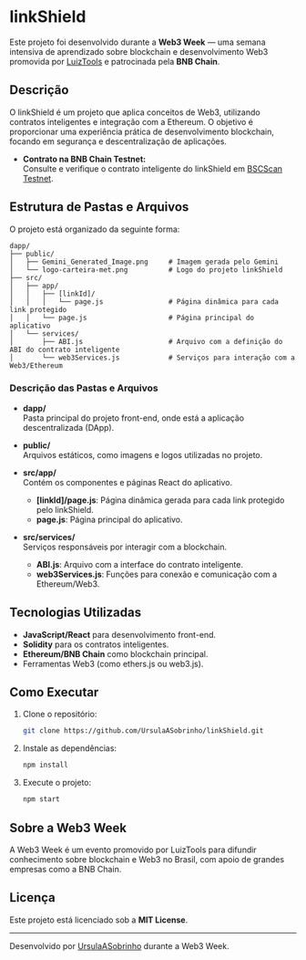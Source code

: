 # linkShield

Este projeto foi desenvolvido durante a **Web3 Week** — uma semana intensiva de aprendizado sobre blockchain e desenvolvimento Web3 promovida por [LuizTools](https://luiztools.com.br/) e patrocinada pela **BNB Chain**.

## Descrição

O linkShield é um projeto que aplica conceitos de Web3, utilizando contratos inteligentes e integração com a Ethereum. O objetivo é proporcionar uma experiência prática de desenvolvimento blockchain, focando em segurança e descentralização de aplicações.

- **Contrato na BNB Chain Testnet:**  
  Consulte e verifique o contrato inteligente do linkShield em [BSCScan Testnet](https://testnet.bscscan.com/address/0xac89f50b67d9ab86a2e5e38e55344d95a27b5002).

## Estrutura de Pastas e Arquivos

O projeto está organizado da seguinte forma:

```
dapp/
├── public/
│   ├── Gemini_Generated_Image.png     # Imagem gerada pelo Gemini
│   └── logo-carteira-met.png          # Logo do projeto linkShield
├── src/
│   ├── app/
│   │   ├── [linkId]/
│   │   │   └── page.js                # Página dinâmica para cada link protegido
│   │   └── page.js                    # Página principal do aplicativo
│   └── services/
│       ├── ABI.js                     # Arquivo com a definição do ABI do contrato inteligente
│       └── web3Services.js            # Serviços para interação com a Web3/Ethereum
```

### Descrição das Pastas e Arquivos

- **dapp/**  
  Pasta principal do projeto front-end, onde está a aplicação descentralizada (DApp).

- **public/**  
  Arquivos estáticos, como imagens e logos utilizadas no projeto.

- **src/app/**  
  Contém os componentes e páginas React do aplicativo.  
  - **[linkId]/page.js**: Página dinâmica gerada para cada link protegido pelo linkShield.  
  - **page.js**: Página principal do aplicativo.

- **src/services/**  
  Serviços responsáveis por interagir com a blockchain.  
  - **ABI.js**: Arquivo com a interface do contrato inteligente.  
  - **web3Services.js**: Funções para conexão e comunicação com a Ethereum/Web3.

## Tecnologias Utilizadas

- **JavaScript/React** para desenvolvimento front-end.
- **Solidity** para os contratos inteligentes.
- **Ethereum/BNB Chain** como blockchain principal.
- Ferramentas Web3 (como ethers.js ou web3.js).

## Como Executar

1. Clone o repositório:
   ```bash
   git clone https://github.com/UrsulaASobrinho/linkShield.git
   ```
2. Instale as dependências:
   ```bash
   npm install
   ```
3. Execute o projeto:
   ```bash
   npm start
   ```

## Sobre a Web3 Week

A Web3 Week é um evento promovido por LuizTools para difundir conhecimento sobre blockchain e Web3 no Brasil, com apoio de grandes empresas como a BNB Chain.

## Licença

Este projeto está licenciado sob a **MIT License**.

---

Desenvolvido por [UrsulaASobrinho](https://github.com/UrsulaASobrinho) durante a Web3 Week.
